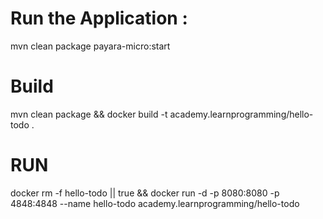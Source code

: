 # Run the Application : 
mvn clean package payara-micro:start



# Build
mvn clean package && docker build -t academy.learnprogramming/hello-todo .

# RUN

docker rm -f hello-todo || true && docker run -d -p 8080:8080 -p 4848:4848 --name hello-todo academy.learnprogramming/hello-todo 